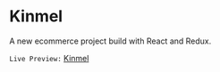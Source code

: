# Kinmel
A new ecommerce project build with React and Redux.


`Live Preview:` <a href="https://kinmel/netlify.app">Kinmel</a>

